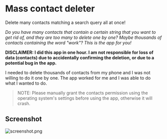 # Mass contact deleter

Delete many contacts matching a search query all at once!

*Do you have many contacts that contain a certain string that you want to get rid of, and they are too many to delete one by one? Maybe thousands of contacts containing the word "work"? This is the app for you!*

**DISCLAIMER: I did this app in one hour. I am not responsible for loss of data (contacts) due to accidentally confirming the deletion, or due to a potential bug in the app.**

I needed to delete thousands of contacts from my phone and I was not willing to do it one by one. The app worked for me and I was able to do what I wanted to do.

> NOTE: Please manually grant the contacts permission using the operating system's settings before using the app, otherwise it will crash.

## Screenshot

![screenshot.png](screenshot)